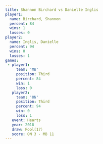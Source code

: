 ```yaml
---
title: Shannon Birchard vs Danielle Inglis
player1:                 
  name: Birchard, Shannon
  percent: 84            
  wins: 1                
  losses: 0              
player2:                 
  name: Inglis, Danielle 
  percent: 94            
  wins: 0                
  losses: 1              
games:
 - player1:         
     team: 'MB'     
     position: Third
     percent: 84    
     win: 1         
     loss: 0        
   player2:         
     team: 'ON'     
     position: Third
     percent: 94    
     win: 0         
     loss: 1        
   event: Hearts      
   year: 2018         
   draw: Pool(17)     
   score: ON 3 - MB 11
---
```

